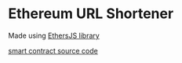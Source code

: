 # Ethereum URL Shortener

Made using [EthersJS library](https://ethers.io)

[smart contract source code](https://ethfiddle.com/xR5sZrU10t)
